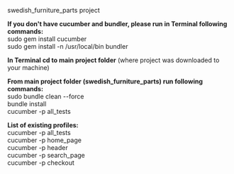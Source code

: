 swedish_furniture_parts project <br />

**If you don't have cucumber and bundler, please run in Terminal following commands:** <br />
sudo gem install cucumber <br />
sudo gem install -n /usr/local/bin bundler <br />

**In Terminal cd to main project folder** (where project was downloaded to your machine) <br />

**From main project folder (swedish_furniture_parts) run following commands:** <br />
sudo bundle clean --force <br />
bundle install <br />
cucumber -p all_tests <br />

**List of existing profiles:** <br />
cucumber -p all_tests <br />
cucumber -p home_page <br />
cucumber -p header <br />
cucumber -p search_page <br />
cucumber -p checkout <br />
